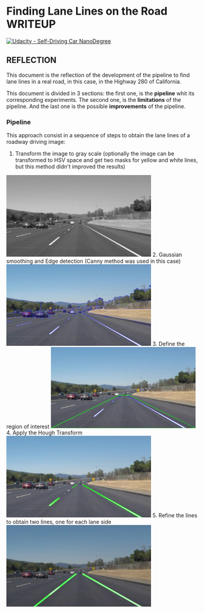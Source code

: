# **Finding Lane Lines on the Road WRITEUP** 
[![Udacity - Self-Driving Car NanoDegree](https://s3.amazonaws.com/udacity-sdc/github/shield-carnd.svg)](http://www.udacity.com/drive)


## REFLECTION

This document is the reflection of the development of the pipeline to find lane lines in a real road, in this case, in the Highway 280 of California.


This document is divided in 3 sections: the first one, is the **pipeline** whit its corresponding experiments. The second one, is the **limitations** of the pipeline. And the last one is the possible **improvements** of the pipeline.

### Pipeline
This approach consist in a sequence of steps to obtain the lane lines of a roadway driving image:

1. Transform the image to gray scale (optionally the image can be  transformed to HSV space and get two masks for yellow and white lines, but this method didn't improved the results) 
<img src="test_images_output/grayscale.jpg" width="380" alt="grayscale" />
2. Gaussian smoothing and Edge detection (Canny method was used in this case)
<img src="test_images_output/canny_edges.jpg" width="380" alt="canny" />
3. Define the region of interest 
<img src="test_images_output/roi_edges.jpg" width="380" alt="ROI" />
4. Apply the Hough Transform
<img src="test_images_output/hough.jpg" width="380" alt="Hough Transform" />
5. Refine the lines to obtain two lines, one for each lane side
<img src="test_images_output/lines_solidWhiteCurve.jpg" width="380" alt="Refined Hough Transform" />


